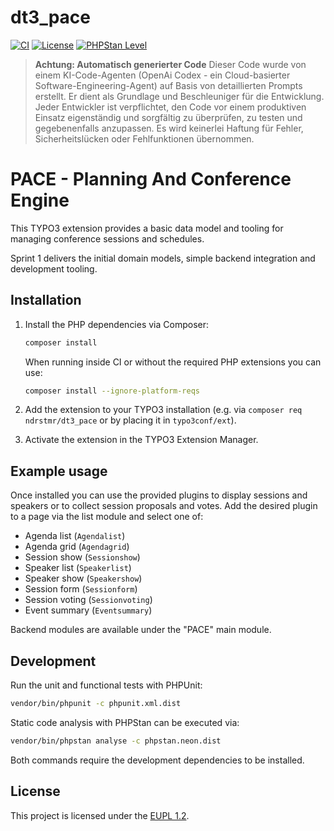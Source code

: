 # dt3_pace

[![CI](https://github.com/ndrstmr/dt3_pace/actions/workflows/ci.yml/badge.svg)](https://github.com/ndrstmr/dt3_pace/actions/workflows/ci.yml)
[![License](https://img.shields.io/github/license/ndrstmr/dt3_pace)](https://github.com/ndrstmr/dt3-pace/blob/main/LICENSE)
[![PHPStan Level](https://img.shields.io/badge/PHPStan-level%209-brightgreen)](https://phpstan.org/)

> **Achtung: Automatisch generierter Code**
> Dieser Code wurde von einem KI-Code-Agenten (OpenAi Codex - ein Cloud-basierter Software-Engineering-Agent) auf Basis von detaillierten Prompts erstellt. Er dient als Grundlage und Beschleuniger für die Entwicklung.
> Jeder Entwickler ist verpflichtet, den Code vor einem produktiven Einsatz eigenständig und sorgfältig zu überprüfen, zu testen und gegebenenfalls anzupassen. Es wird keinerlei Haftung für Fehler, Sicherheitslücken oder Fehlfunktionen übernommen.

PACE - Planning And Conference Engine
=====================================

This TYPO3 extension provides a basic data model and tooling for managing conference sessions and schedules.

Sprint 1 delivers the initial domain models, simple backend integration and development tooling.

## Installation

1. Install the PHP dependencies via Composer:

   ```bash
   composer install
   ```

   When running inside CI or without the required PHP extensions you can use:

   ```bash
   composer install --ignore-platform-reqs
   ```

2. Add the extension to your TYPO3 installation (e.g. via `composer req ndrstmr/dt3_pace` or by placing it in `typo3conf/ext`).
3. Activate the extension in the TYPO3 Extension Manager.

## Example usage

Once installed you can use the provided plugins to display sessions and speakers or to collect session proposals and votes. Add the desired plugin to a page via the list module and select one of:

* Agenda list (`Agendalist`)
* Agenda grid (`Agendagrid`)
* Session show (`Sessionshow`)
* Speaker list (`Speakerlist`)
* Speaker show (`Speakershow`)
* Session form (`Sessionform`)
* Session voting (`Sessionvoting`)
* Event summary (`Eventsummary`)

Backend modules are available under the "PACE" main module.

## Development

Run the unit and functional tests with PHPUnit:

```bash
vendor/bin/phpunit -c phpunit.xml.dist
```

Static code analysis with PHPStan can be executed via:

```bash
vendor/bin/phpstan analyse -c phpstan.neon.dist
```

Both commands require the development dependencies to be installed.

## License

This project is licensed under the [EUPL 1.2](LICENSE).

